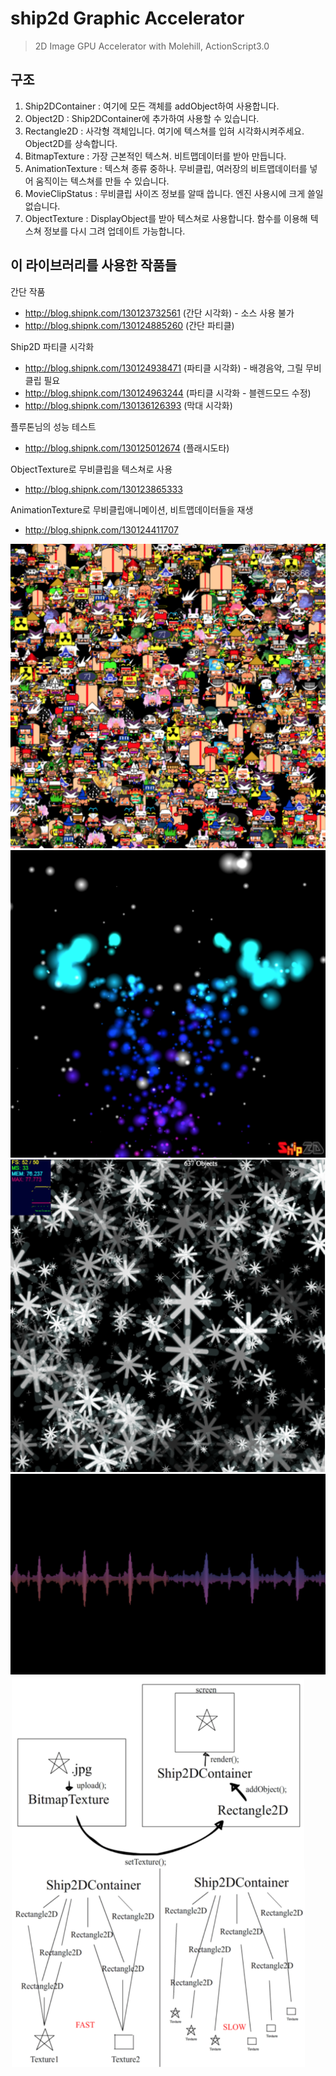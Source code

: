 # ship2d Graphic Accelerator
>2D Image GPU Accelerator with Molehill, ActionScript3.0

## 구조
1. Ship2DContainer : 여기에 모든 객체를 addObject하여 사용합니다. 
2. Object2D : Ship2DContainer에 추가하여 사용할 수 있습니다.
3. Rectangle2D : 사각형 객체입니다. 여기에 텍스쳐를 입혀 시각화시켜주세요. Object2D를 상속합니다.
4. BitmapTexture : 가장 근본적인 텍스쳐. 비트맵데이터를 받아 만듭니다.
5. AnimationTexture : 텍스쳐 종류 중하나. 무비클립, 여러장의 비트맵데이터를 넣어 움직이는 텍스쳐를 만들 수 있습니다.
6. MovieClipStatus : 무비클립 사이즈 정보를 알때 씁니다. 엔진 사용시에 크게 쓸일 없습니다.
7. ObjectTexture : DisplayObject를 받아 텍스쳐로 사용합니다. 함수를 이용해 텍스쳐 정보를 다시 그려 업데이트 가능합니다.

## 이 라이브러리를 사용한 작품들
간단 작품
 - http://blog.shipnk.com/130123732561 (간단 시각화) - 소스 사용 불가
 - http://blog.shipnk.com/130124885260 (간단 파티클)

Ship2D 파티클 시각화
 - http://blog.shipnk.com/130124938471 (파티클 시각화) - 배경음악, 그릴 무비클립 필요
 - http://blog.shipnk.com/130124963244 (파티클 시각화 - 블렌드모드 수정)
 - http://blog.shipnk.com/130136126393 (막대 시각화)

플루톤님의 성능 테스트
 - http://blog.shipnk.com/130125012674 (플래시도타)

ObjectTexture로 무비클립을 텍스쳐로 사용
 - http://blog.shipnk.com/130123865333

AnimationTexture로 무비클립애니메이션, 비트맵데이터들을 재생
 - http://blog.shipnk.com/130124411707

![example1](./img/example1.png)
![example2](./img/example2.png)
![example3](./img/example3.png)
![example4](./img/example4.png)
![example4](./img/structure.png)

